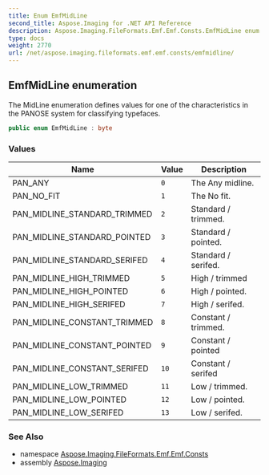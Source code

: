 ```yaml
---
title: Enum EmfMidLine
second_title: Aspose.Imaging for .NET API Reference
description: Aspose.Imaging.FileFormats.Emf.Emf.Consts.EmfMidLine enum. The MidLine enumeration defines values for one of the characteristics in the PANOSE system for classifying typefaces
type: docs
weight: 2770
url: /net/aspose.imaging.fileformats.emf.emf.consts/emfmidline/
---
```

## EmfMidLine enumeration

The MidLine enumeration defines values for one of the characteristics in the PANOSE system for classifying typefaces.

```csharp
public enum EmfMidLine : byte
```

### Values

| Name | Value | Description |
| --- | --- | --- |
| PAN_ANY | `0` | The Any midline. |
| PAN_NO_FIT | `1` | The No fit. |
| PAN_MIDLINE_STANDARD_TRIMMED | `2` | Standard / trimmed. |
| PAN_MIDLINE_STANDARD_POINTED | `3` | Standard / pointed. |
| PAN_MIDLINE_STANDARD_SERIFED | `4` | Standard / serifed. |
| PAN_MIDLINE_HIGH_TRIMMED | `5` | High / trimmed |
| PAN_MIDLINE_HIGH_POINTED | `6` | High / pointed. |
| PAN_MIDLINE_HIGH_SERIFED | `7` | High / serifed. |
| PAN_MIDLINE_CONSTANT_TRIMMED | `8` | Constant / trimmed. |
| PAN_MIDLINE_CONSTANT_POINTED | `9` | Constant / pointed |
| PAN_MIDLINE_CONSTANT_SERIFED | `10` | Constant / serifed |
| PAN_MIDLINE_LOW_TRIMMED | `11` | Low / trimmed. |
| PAN_MIDLINE_LOW_POINTED | `12` | Low / pointed. |
| PAN_MIDLINE_LOW_SERIFED | `13` | Low / serifed. |

### See Also

* namespace [Aspose.Imaging.FileFormats.Emf.Emf.Consts](../../aspose.imaging.fileformats.emf.emf.consts/)
* assembly [Aspose.Imaging](../../)


